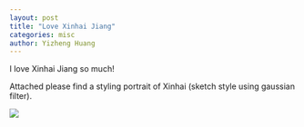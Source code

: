 ```yaml
---
layout: post
title: "Love Xinhai Jiang"
categories: misc
author: Yizheng Huang
---
```

I love Xinhai Jiang so much!

Attached please find a styling portrait of Xinhai (sketch style using gaussian filter).

![](https://i.loli.net/2019/08/24/LxCtzhmbi6e5Tvp.png)
